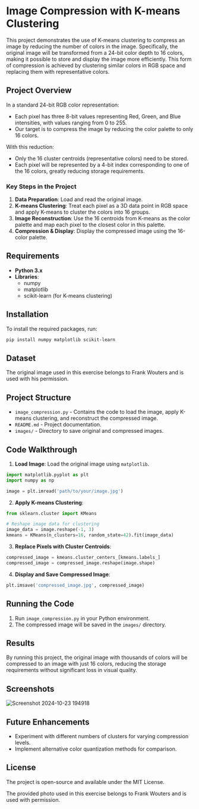# Image Compression with K-means Clustering

This project demonstrates the use of K-means clustering to compress an image by reducing the number of colors in the image. Specifically, the original image will be transformed from a 24-bit color depth to 16 colors, making it possible to store and display the image more efficiently. This form of compression is achieved by clustering similar colors in RGB space and replacing them with representative colors.

## Project Overview

In a standard 24-bit RGB color representation:
- Each pixel has three 8-bit values representing Red, Green, and Blue intensities, with values ranging from 0 to 255.
- Our target is to compress the image by reducing the color palette to only 16 colors.

With this reduction:
- Only the 16 cluster centroids (representative colors) need to be stored.
- Each pixel will be represented by a 4-bit index corresponding to one of the 16 colors, greatly reducing storage requirements.

### Key Steps in the Project

1. **Data Preparation**: Load and read the original image.
2. **K-means Clustering**: Treat each pixel as a 3D data point in RGB space and apply K-means to cluster the colors into 16 groups.
3. **Image Reconstruction**: Use the 16 centroids from K-means as the color palette and map each pixel to the closest color in this palette.
4. **Compression & Display**: Display the compressed image using the 16-color palette.

## Requirements

- **Python 3.x**
- **Libraries**:
  - numpy
  - matplotlib
  - scikit-learn (for K-means clustering)

## Installation

To install the required packages, run:

```bash
pip install numpy matplotlib scikit-learn
```

## Dataset

The original image used in this exercise belongs to Frank Wouters and is used with his permission.

## Project Structure

* `image_compression.py` - Contains the code to load the image, apply K-means clustering, and reconstruct the compressed image.
* `README.md` - Project documentation.
* `images/` - Directory to save original and compressed images.

## Code Walkthrough

1. **Load Image**: Load the original image using `matplotlib`.

```python
import matplotlib.pyplot as plt
import numpy as np

image = plt.imread('path/to/your/image.jpg')
```

2. **Apply K-means Clustering**:

```python
from sklearn.cluster import KMeans

# Reshape image data for clustering
image_data = image.reshape(-1, 3)
kmeans = KMeans(n_clusters=16, random_state=42).fit(image_data)
```

3. **Replace Pixels with Cluster Centroids**:

```python
compressed_image = kmeans.cluster_centers_[kmeans.labels_]
compressed_image = compressed_image.reshape(image.shape)
```

4. **Display and Save Compressed Image**:

```python
plt.imsave('compressed_image.jpg', compressed_image)
```

## Running the Code

1. Run `image_compression.py` in your Python environment.
2. The compressed image will be saved in the `images/` directory.

## Results

By running this project, the original image with thousands of colors will be compressed to an image with just 16 colors, reducing the storage requirements without significant loss in visual quality.


## Screenshots
![Screenshot 2024-10-23 194918](https://github.com/user-attachments/assets/d9f69e3d-5788-4832-adcb-2f9ba4907668)



## Future Enhancements

* Experiment with different numbers of clusters for varying compression levels.
* Implement alternative color quantization methods for comparison.

## License

The project is open-source and available under the MIT License.

The provided photo used in this exercise belongs to Frank Wouters and is used with permission.
